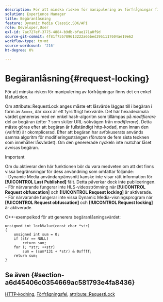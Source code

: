 ```yaml
---
description: För att minska risken för manipulering av förfrågningar finns det en enkel låsfunktion.
solution: Experience Manager
title: Begäranlåsning
feature: Dynamic Media Classic,SDK/API
role: Developer,User
exl-id: 7ac727ef-3775-4884-b9db-bfae171a0f9d
source-git-commit: 4f81f755789613222a66bed2961117604ae19e62
workflow-type: tm+mt
source-wordcount: '216'
ht-degree: 0%

---
```


# Begäranlåsning{#request-locking}

För att minska risken för manipulering av förfrågningar finns det en enkel låsfunktion.

Om attribute::RequestLock anges måste ett låsvärde läggas till i begäran i form av `&xxxx`, där xxxx är ett fyrsiffrigt hexvärde. Det här hexadecimala värdet genereras med en enkel hash-algoritm som tillämpas på *modifierare* del av begäran (efter ? som skiljer URL-sökvägen från *modifierare*). Detta måste göras efter att begäran är fullständigt http-kodad, men innan den (valfritt) är okomplicerad. Efter att begäran har avfokuserats används samma algoritm för modifieringssträngen (förutom de fem sista tecknen som innehåller låsvärdet). Om den genererade nyckeln inte matchar låset avvisas begäran.

>[!IMPORTANT]
>
>Om du aktiverar den här funktionen bör du vara medveten om att det finns vissa begränsningar för dess användning som omfattar följande:<br>- Dynamic Media användargränssnitt kanske inte visar rätt information för **[!UICONTROL Last Published]** fält. Detta påverkar dock inte publiceringen.<br>- För närvarande fungerar inte HLS-videoströmning när **[!UICONTROL Request obfuscation]** och **[!UICONTROL Request locking]** är aktiverade.<br>- För närvarande fungerar inte vissa Dynamic Media-visningsprogram när **[!UICONTROL Request obfuscation]** och **[!UICONTROL Request locking]** är aktiverade.

C++-exempelkod för att generera begäranlåsningsvärdet:

```
unsigned int lockValue(const char *str) 
{ 
    unsigned int sum = 0; 
    if (str == NULL) 
        return sum; 
    for (; *str; ++str) 
        sum = (sum*131 + *str) & 0xffff; 
    return sum; 
} 
```

## Se även {#section-a6d45406c0354669ac581793e4fa8436}

[HTTP-kodning](../../../../../is-api/http-ref/image-serving-api-ref/c-http-protocol-reference/c-syntax-and-features/r-http-encoding.md#reference-bb34dd13f316462695448acfa8f92df7), [Förfrågningsfel](../../../../../is-api/http-ref/image-serving-api-ref/c-http-protocol-reference/c-syntax-and-features/r-request-obfuscation.md#reference-895f65d6796c43bb9bad21a676ed714d), [attribute::RequestLock](../../../../../is-api/image-catalog/image-serving-api-ref/c-image-catalog-reference/c-attributes-reference/r-requestlock.md#reference-8bbe2f581be847d3b9fa123e8e5e94b0)
